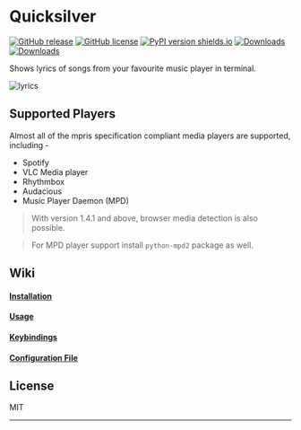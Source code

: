 # Quicksilver
[![GitHub release](https://img.shields.io/github/release/Jugran/lyrics-in-terminal/all.svg)](https://github.com/Jugran/lyrics-in-terminal/releases)
[![GitHub license](https://img.shields.io/github/license/Jugran/lyrics-in-terminal.svg)](https://github.com/Jugran/lyrics-in-terminal/blob/master/LICENSE)
[![PyPI version shields.io](https://img.shields.io/pypi/v/lyrics-in-terminal.svg)](https://pypi.python.org/pypi/lyrics-in-terminal/)
[![Downloads](https://pepy.tech/badge/lyrics-in-terminal)](https://pepy.tech/project/lyrics-in-terminal)
[![Downloads](https://pepy.tech/badge/lyrics-in-terminal/month)](https://pepy.tech/project/lyrics-in-terminal)

Shows lyrics of songs from your favourite music player in terminal.

![lyrics](https://files.catbox.moe/lmqfuh.jpg)
## Supported Players
Almost all of the mpris specification compliant media players are supported, including -
* Spotify
* VLC Media player
* Rhythmbox
* Audacious
* Music Player Daemon (MPD)

> With version 1.4.1 and above, browser media detection is also possible.

> For MPD player support install `python-mpd2` package as well.

## Wiki

#### [Installation](https://github.com/Jugran/lyrics-in-terminal/wiki/Installation)
#### [Usage](https://github.com/Jugran/lyrics-in-terminal/wiki/Usage)
#### [Keybindings](https://github.com/Jugran/lyrics-in-terminal/wiki/Keybindings)
#### [Configuration File](https://github.com/Jugran/lyrics-in-terminal/wiki/Configuration-File)

License
----
MIT
- - - -
